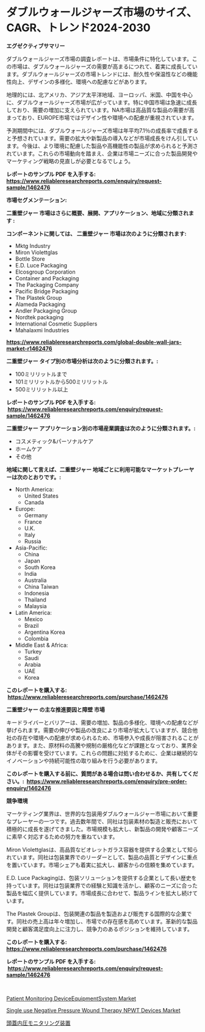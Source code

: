 <p><h1>ダブルウォールジャーズ市場のサイズ、CAGR、トレンド2024-2030</h1></p><p><strong>エグゼクティブサマリー</strong></p>
<p><p>ダブルウォールジャーズ市場の調査レポートは、市場条件に特化しています。この市場は、ダブルウォールジャーズの需要が高まるにつれて、着実に成長しています。ダブルウォールジャーズの市場トレンドには、耐久性や保温性などの機能性向上、デザインの多様化、環境への配慮などがあります。</p><p>地理的には、北アメリカ、アジア太平洋地域、ヨーロッパ、米国、中国を中心に、ダブルウォールジャーズ市場が広がっています。特に中国市場は急速に成長しており、需要の増加に支えられています。NA市場は高品質な製品の需要が高まっており、EUROPE市場ではデザイン性や環境への配慮が重視されています。</p><p>予測期間中には、ダブルウォールジャーズ市場は年平均7.1％の成長率で成長すると予想されています。需要の拡大や新製品の導入などが市場成長をけん引しています。今後は、より環境に配慮した製品や高機能性の製品が求められると予測されています。これらの市場動向を踏まえ、企業は市場ニーズに合った製品開発やマーケティング戦略の見直しが必要となるでしょう。</p></p>
<p><strong>レポートのサンプル PDF を入手する: <a href="https://www.reliableresearchreports.com/enquiry/request-sample/1462476">https://www.reliableresearchreports.com/enquiry/request-sample/1462476</a></strong></p>
<p><strong>市場セグメンテーション:</strong></p>
<p><strong> 二重壁ジャー 市場はさらに概要、展開、アプリケーション、地域に分類されます :</strong></p>
<p><strong>コンポーネントに関しては、 二重壁ジャー 市場は次のように分類されます: &nbsp;</strong></p>
<p><ul><li>Mktg Industry</li><li>Miron Violettglas</li><li>Bottle Store</li><li>E.D. Luce Packaging</li><li>Elcosgroup Corporation</li><li>Container and Packaging</li><li>The Packaging Company</li><li>Pacific Bridge Packaging</li><li>The Plastek Group</li><li>Alameda Packaging</li><li>Andler Packaging Group</li><li>Nordtek packaging</li><li>International Cosmetic Suppliers</li><li>Mahalaxmi Industries</li></ul></p>
<p><strong><a href="https://www.reliableresearchreports.com/global-double-wall-jars-market-r1462476">https://www.reliableresearchreports.com/global-double-wall-jars-market-r1462476</a></strong></p>
<p><strong> 二重壁ジャー タイプ別の市場分析は次のように分類されます。:</strong></p>
<p><ul><li>100ミリリットルまで</li><li>101ミリリットルから500ミリリットル</li><li>500ミリリットル以上</li></ul></p>
<p><strong>レポートのサンプル PDF を入手する: &nbsp;<a href="https://www.reliableresearchreports.com/enquiry/request-sample/1462476">https://www.reliableresearchreports.com/enquiry/request-sample/1462476</a></strong></p>
<p><strong> 二重壁ジャー アプリケーション別の市場産業調査は次のように分類されます。:</strong></p>
<p><ul><li>コスメティック&パーソナルケア</li><li>ホームケア</li><li>その他</li></ul></p>
<p><strong>地域に関して言えば、二重壁ジャー 地域ごとに利用可能なマーケットプレーヤーは次のとおりです。:</strong></p>
<p><ul>
    <li>
        North America:
        <ul>
            <li>United States</li>
            <li>Canada</li>
        </ul>
    </li>
    <li>
        Europe:
        <ul>
            <li>Germany</li>
            <li>France</li>
            <li>U.K.</li>
            <li>Italy</li>
            <li>Russia</li>
        </ul>
    </li>
    <li>
        Asia-Pacific:
        <ul>
            <li>China</li>
            <li>Japan</li>
            <li>South Korea</li>
            <li>India</li>
            <li>Australia</li>
            <li>China Taiwan</li>
            <li>Indonesia</li>
            <li>Thailand</li>
            <li>Malaysia</li>
        </ul>
    </li>
    <li>
        Latin America:
        <ul>
            <li>Mexico</li>
            <li>Brazil</li>
            <li>Argentina Korea</li>
            <li>Colombia</li>
        </ul>
    </li>
    <li>
        Middle East & Africa:
        <ul>
            <li>Turkey</li>
            <li>Saudi</li>
            <li>Arabia</li>
            <li>UAE</li>
            <li>Korea</li>
        </ul>
    </li>
    </ul></p>
<p><strong>このレポートを購入する: &nbsp;<a href="https://www.reliableresearchreports.com/purchase/1462476">https://www.reliableresearchreports.com/purchase/1462476</a></strong></p>
<p><strong>二重壁ジャー の主な推進要因と障壁 市場</strong></p>
<p><p>キードライバーとバリアーは、需要の増加、製品の多様化、環境への配慮などが挙げられます。需要の伸びや製品の改良により市場が拡大していますが、競合他社の存在や環境への配慮が求められるため、市場参入や成長が阻害されることがあります。また、原材料の高騰や規制の厳格化などが課題となっており、業界全体がその影響を受けています。これらの問題に対処するために、企業は継続的なイノベーションや持続可能性の取り組みを行う必要があります。</p></p>
<p><strong>このレポートを購入する前に、質問がある場合は問い合わせるか、共有してください。:&nbsp; <a href="https://www.reliableresearchreports.com/enquiry/pre-order-enquiry/1462476">https://www.reliableresearchreports.com/enquiry/pre-order-enquiry/1462476</a></strong></p>
<p><strong>競争環境</strong></p>
<p><p>マーケティング業界は、世界的な包装用ダブルウォールジャー市場において重要なプレーヤーの一つです。過去数年間で、同社は包装素材の製造と販売において積極的に成長を遂げてきました。市場規模も拡大し、新製品の開発や顧客ニーズに素早く対応するための努力を重ねています。</p><p>Miron Violettglasは、高品質なビオレットガラス容器を提供する企業として知られています。同社は包装業界でのリーダーとして、製品の品質とデザインに重点を置いています。市場シェアも着実に拡大し、顧客からの信頼を集めています。</p><p>E.D. Luce Packagingは、包装ソリューションを提供する企業として長い歴史を持っています。同社は包装業界での経験と知識を活かし、顧客のニーズに合った製品を幅広く提供しています。市場成長に合わせて、製品ラインを拡大し続けています。</p><p>The Plastek Groupは、包装関連の製品を製造および販売する国際的な企業です。同社の売上高は年々増加し、市場での存在感を高めています。革新的な製品開発と顧客満足度向上に注力し、競争力のあるポジションを維持しています。</p></p>
<p><strong>このレポートを購入する: &nbsp; <a href="https://www.reliableresearchreports.com/purchase/1462476">https://www.reliableresearchreports.com/purchase/1462476</a></strong></p>
<p><strong>レポートのサンプル PDF を入手する: &nbsp;<a href="https://www.reliableresearchreports.com/enquiry/request-sample/1462476">https://www.reliableresearchreports.com/enquiry/request-sample/1462476</a></strong><strong></strong></p>
<p>&nbsp;</p>
<p><p><a href="https://www.linkedin.com/pulse/patient-monitoring-deviceequipmentsystem-market-outlook-vcdme?trackingId=KK14ewKNI%2BEwqsYkw7xB9g%3D%3D">Patient Monitoring DeviceEquipmentSystem Market</a></p><p><a href="https://www.linkedin.com/pulse/single-use-negative-pressure-wound-therapy-npwt-devicesnbspmarket-fzcke?trackingId=KZeoPKWTgbndnbX%2BEeoYvQ%3D%3D">Single use Negative Pressure Wound Therapy NPWT Devices Market</a></p><p><a href="https://github.com/dadanedu33/Market-Research-Report-List-1/blob/main/907330830010.md">頭蓋内圧モニタリング装置</a></p></p>